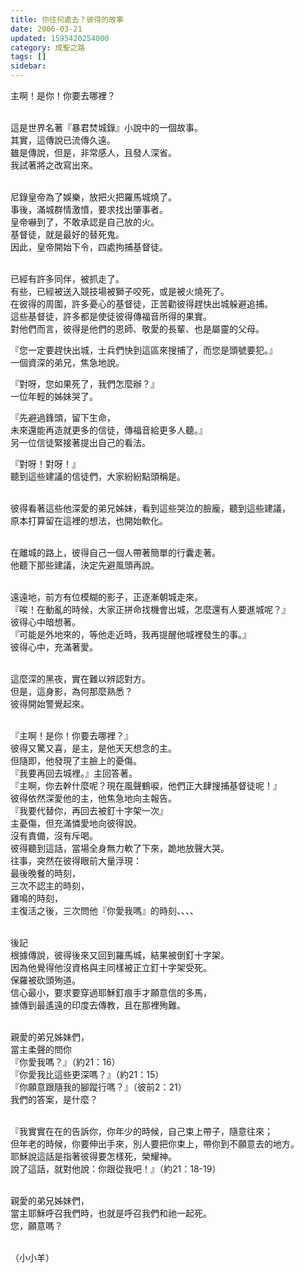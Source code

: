 ```yaml
---
title: 你往何處去？彼得的故事
date: 2006-03-21
updated: 1595420254000
category: 成聖之路
tags: []
sidebar: 
---
```


<p>主啊！是你！你要去哪裡？</p>
<p><br/>
這是世界名著『暴君焚城錄』小說中的一個故事。<br/>
其實，這傳說已流傳久遠。<br/>
雖是傳說，但是，非常感人，且發人深省。<br/>
我試著將之改寫出來。</p>
<p><br/>
尼錄皇帝為了娛樂，放把火把羅馬城燒了。<br/>
事後，滿城群情激憤，要求找出肇事者。<br/>
皇帝嚇到了，不敢承認是自己放的火。<br/>
基督徒，就是最好的替死鬼。<br/>
因此，皇帝開始下令，四處拘捕基督徒。</p>
<p><br/>
已經有許多同伴，被抓走了。<br/>
有些，已經被送入競技場被獅子咬死，或是被火燒死了。<br/>
在彼得的周圍，許多憂心的基督徒，正苦勸彼得趕快出城躲避追捕。<br/>
這些基督徒，許多都是使徒彼得傳福音所得的果實。<br/>
對他們而言，彼得是他們的恩師、敬愛的長輩、也是屬靈的父母。</p>
<p>『您一定要趕快出城，士兵們快到這區來搜捕了，而您是頭號要犯。』<br/>
一個資深的弟兄，焦急地說。</p>
<p>『對呀，您如果死了，我們怎麼辦？』<br/>
一位年輕的姊妹哭了。</p>
<p>『先避過鋒頭，留下生命，<br/>
未來還能再造就更多的信徒，傳福音給更多人聽。』<br/>
另一位信徒緊接著提出自己的看法。</p>
<p>『對呀！對呀！』<br/>
聽到這些建議的信徒們，大家紛紛點頭稱是。</p>
<p><br/>
彼得看著這些他深愛的弟兄姊妹，看到這些哭泣的臉龐，聽到這些建議，<br/>
原本打算留在這裡的想法，也開始軟化。</p>
<p><br/>
在離城的路上，彼得自己一個人帶著簡單的行囊走著。<br/>
他聽下那些建議，決定先避風頭再說。</p>
<p><br/>
遠遠地，前方有位模糊的影子，正逐漸朝城走來。<br/>
『唉！在動亂的時候，大家正拼命找機會出城，怎麼還有人要進城呢？』<br/>
彼得心中暗想著。<br/>
『可能是外地來的，等他走近時，我再提醒他城裡發生的事。』<br/>
彼得心中，充滿著愛。</p>
<p><br/>
這麼深的黑夜，實在難以辨認對方。<br/>
但是，這身影，為何那麼熟悉？<br/>
彼得開始警覺起來。</p>
<p><br/>
『主啊！是你！你要去哪裡？』<br/>
彼得又驚又喜，是主，是他天天想念的主。<br/>
但隨即，他發現了主臉上的憂傷。<br/>
『我要再回去城裡。』主回答著。<br/>
『主啊，你去幹什麼呢？現在風聲鶴唳，他們正大肆搜捕基督徒呢！』<br/>
彼得依然深愛他的主，他焦急地向主報告。<br/>
『我要代替你，再回去被釘十字架一次』<br/>
主憂傷，但充滿憐愛地向彼得說。<br/>
沒有責備，沒有斥喝。<br/>
彼得聽到這話，當場全身無力軟了下來，跪地放聲大哭。<br/>
往事，突然在彼得眼前大量浮現：<br/>
最後晚餐的時刻，<br/>
三次不認主的時刻，<br/>
雞鳴的時刻，<br/>
主復活之後，三次問他『你愛我嗎』的時刻、、、、</p>
<p><br/>
後記<br/>
根據傳說，彼得後來又回到羅馬城，結果被倒釘十字架。<br/>
因為他覺得他沒資格與主同樣被正立釘十字架受死。<br/>
保羅被砍頭殉道。<br/>
信心最小，要求要穿過耶穌釘痕手才願意信的多馬，<br/>
據傳到最遙遠的印度去傳教，且在那裡殉難。</p>
<p><br/>
親愛的弟兄姊妹們，<br/>
當主柔聲的問你<br/>
『你愛我嗎？』（約21：16）<br/>
『你愛我比這些更深嗎？』（約21：15）<br/>
『你願意跟隨我的腳蹤行嗎？』（彼前2：21）<br/>
我們的答案，是什麼？</p>
<p><br/>
『我實實在在的告訴你，你年少的時候，自己束上帶子，隨意往來；<br/>
但年老的時候，你要伸出手來，別人要把你束上，帶你到不願意去的地方。<br/>
耶穌說這話是指著彼得要怎樣死，榮耀神。<br/>
說了這話，就對他說：你跟從我吧！』（約21：18-19）</p>
<p><br/>
親愛的弟兄姊妹們，<br/>
當主耶穌呼召我們時，也就是呼召我們和祂一起死。<br/>
您，願意嗎？</p>
<p><br/>
（小小羊）</p>
<p> </p>
